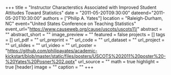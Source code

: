 +++
title = "Instructor Characterstics Associated with Improved Student Attitudes Toward Statistics" 
date = "2011-05-20T09:30:00"
dateend="2011-05-20T10:30:00"
authors = ["Philip A. Yates"]
location = "Raleigh-Durham, NC"
event="United States Conference on Teaching Statistics"
event_url="https://www.causeweb.org/cause/uscots/uscots11/"
abstract = ""
abstract_short = ""
image_preview = ""
featured = false
projects = []
tags = []
url_pdf = ""
url_preprint = ""
url_code = ""
url_dataset = ""
url_project = ""
url_slides = ""
url_video = ""
url_poster = "https://github.com/philipayates/academic-kickstart/blob/master/static/files/posters/USCOTS%202011%20poster%20-%20Yates%20Posner%202.pptx"
url_source = ""
math = true
highlight = true
[header]
image = ""
caption = ""
+++
